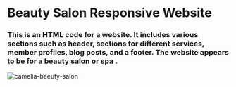 # Beauty Salon Responsive Website 
### This is an HTML code for a website. It includes various sections such as header, sections for different services, member profiles, blog posts, and a footer. The website appears to be for a beauty salon or spa .

![camelia-baeuty-salon](https://github.com/dev-alihasan/beauty-salon/assets/101947194/41d25a80-d147-4683-8eac-3fc761b52850)